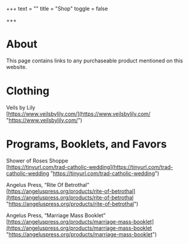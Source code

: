 +++
text = ""
title = "Shop"
toggle = false

+++
# About

This page contains links to any purchaseable product mentioned on this website.

# Clothing 

Veils by Lily   
[https://www.veilsbylily.com/](https://www.veilsbylily.com/ "https://www.veilsbylily.com/")

# Programs, Booklets, and Favors

Shower of Roses Shoppe  
[https://tinyurl.com/trad-catholic-wedding](https://tinyurl.com/trad-catholic-wedding "https://tinyurl.com/trad-catholic-wedding")

Angelus Press, “Rite Of Betrothal”   
[https://angeluspress.org/products/rite-of-betrothal](https://angeluspress.org/products/rite-of-betrothal "https://angeluspress.org/products/rite-of-betrothal")

Angelus Press, “Marriage Mass Booklet”   
[https://angeluspress.org/products/marriage-mass-booklet](https://angeluspress.org/products/marriage-mass-booklet "https://angeluspress.org/products/marriage-mass-booklet")
